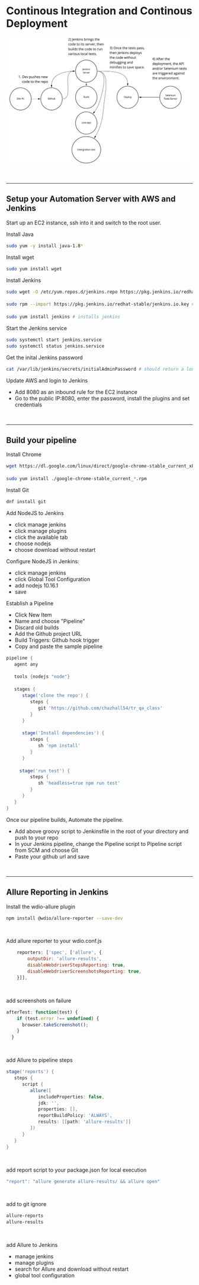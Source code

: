 # Continous Integration and Continous Deployment

![alt text](../imgs/Jenkins.jpg "dev team")

<br>

---

## Setup your Automation Server with AWS and Jenkins

Start up an EC2 instance, ssh into it and switch to the root user.

Install Java

``` bash
sudo yum -y install java-1.8*
```

Install wget
``` bash
sudo yum install wget
```

Install Jenkins
``` bash
sudo wget -O /etc/yum.repos.d/jenkins.repo https://pkg.jenkins.io/redhat-stable/jenkins.repo # downloads the repo

sudo rpm --import https://pkg.jenkins.io/redhat-stable/jenkins.io.key # imports the repo's public key

sudo yum install jenkins # installs jenkins
```

Start the Jenkins service
``` bash
sudo systemctl start jenkins.service
sudo systemctl status jenkins.service
```

Get the inital Jenkins password
``` bash
cat /var/lib/jenkins/secrets/initialAdminPassword # should return a long string
```

Update AWS and login to Jenkins
- Add 8080 as an inbound rule for the EC2 instance
- Go to the public IP:8080, enter the password, install the plugins and set credentials

<br>

---
## Build your pipeline

Install Chrome 
``` bash
wget https://dl.google.com/linux/direct/google-chrome-stable_current_x86_64.rpm

sudo yum install ./google-chrome-stable_current_*.rpm
```

Install Git
``` bash
dnf install git
```

Add NodeJS to Jenkins
- click manage jenkins 
- click manage plugins
- click the available tab
- choose nodejs
- choose download without restart

Configure NodeJS in Jenkins: 
- click manage jenkins 
- click Global Tool Configuration 
- add nodejs 10.16.1
- save

Establish a Pipeline
- Click New Item
- Name and choose "Pipeline"
- Discard old builds
- Add the Github project URL
- Build Triggers: Github hook trigger
- Copy and paste the sample pipeline

``` groovy
pipeline {
   agent any
   
   tools {nodejs "node"}

   stages {
      stage('clone the repo') {
         steps {
            git 'https://github.com/chazhall54/tr_qa_class'
         }
      }
      
      stage('Install dependencies') {
         steps {
            sh 'npm install'
         }
      }
      
     stage('run test') {
         steps {
            sh 'headless=true npm run test'
         }
      }
   }
}


```

Once our pipeline builds, Automate the pipeline. 
- Add above groovy script to Jenkinsfile in the root of your directory and push to your repo
- In your Jenkins pipeline, change the Pipeline script to Pipeline script from SCM and choose Git
- Paste your github url and save

<br>

---

## Allure Reporting in Jenkins

Install the wdio-allure plugin
``` bash
npm install @wdio/allure-reporter --save-dev
```
<br>

Add allure reporter to your wdio.conf.js
``` javascript
    reporters: ['spec', ['allure', {
        outputDir: 'allure-results',
        disableWebdriverStepsReporting: true,
        disableWebdriverScreenshotsReporting: true,
    }]],
```

<br>


add screenshots on failure
``` javascript
afterTest: function(test) {
    if (test.error !== undefined) {
      browser.takeScreenshot();
    }
  }
```

<br>


add Allure to pipeline steps
``` groovy
stage('reports') {
   steps {
      script {
         allure([
            includeProperties: false,
            jdk: '',
            properties: [],
            reportBuildPolicy: 'ALWAYS',
            results: [[path: 'allure-results']]
         ])
      }
   }
}
```

<br>


add report script to your package.json for local execution
``` javascript
"report": "allure generate allure-results/ && allure open"
```

<br>


add to git ignore
``` bash
allure-reports
allure-results
```

<br>


add Allure to Jenkins
- manage jenkins
- manage plugins
- search for Allure and download without restart
- global tool configuration

